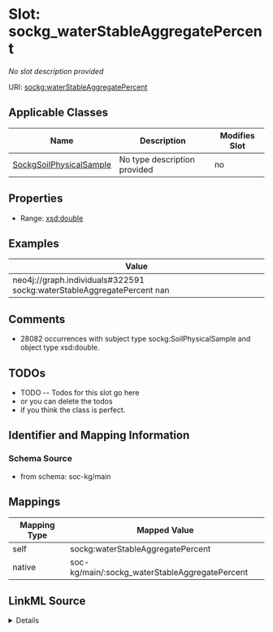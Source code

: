 

# Slot: sockg_waterStableAggregatePercent


_No slot description provided_





URI: [sockg:waterStableAggregatePercent](http://www.semanticweb.org/sockg/ontologies/2024/0/soil-carbon-ontology/waterStableAggregatePercent)



<!-- no inheritance hierarchy -->





## Applicable Classes

| Name | Description | Modifies Slot |
| --- | --- | --- |
| [SockgSoilPhysicalSample](../classes/SockgSoilPhysicalSample.md) | No type description provided |  no  |







## Properties

* Range: [xsd:double](http://www.w3.org/2001/XMLSchema#double)






## Examples

| Value |
| --- |
| neo4j://graph.individuals#322591 sockg:waterStableAggregatePercent nan |

## Comments

* 28082 occurrences with subject type sockg:SoilPhysicalSample and object type xsd:double.

## TODOs

* TODO -- Todos for this slot go here
* or you can delete the todos
* if you think the class is perfect.

## Identifier and Mapping Information







### Schema Source


* from schema: soc-kg/main




## Mappings

| Mapping Type | Mapped Value |
| ---  | ---  |
| self | sockg:waterStableAggregatePercent |
| native | soc-kg/main/:sockg_waterStableAggregatePercent |




## LinkML Source

<details>
```yaml
name: sockg_waterStableAggregatePercent
description: No slot description provided
todos:
- TODO -- Todos for this slot go here
- or you can delete the todos
- if you think the class is perfect.
comments:
- 28082 occurrences with subject type sockg:SoilPhysicalSample and object type xsd:double.
examples:
- value: neo4j://graph.individuals#322591 sockg:waterStableAggregatePercent nan
from_schema: soc-kg/main
rank: 1000
slot_uri: sockg:waterStableAggregatePercent
alias: sockg_waterStableAggregatePercent
domain_of:
- sockg_SoilPhysicalSample
range: double

```
</details>